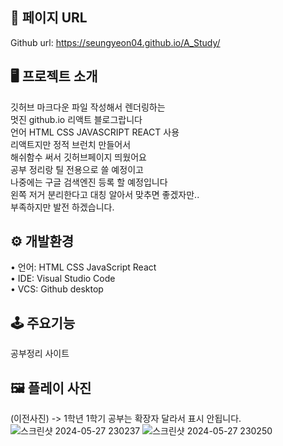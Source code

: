 ## 🔗 페이지 URL 
Github url: https://seungyeon04.github.io/A_Study/ 

## 🖥 프로젝트 소개 

깃허브 마크다운 파일 작성해서 렌더링하는  
멋진 github.io 리액트 블로그랍니다  
언어 HTML CSS JAVASCRIPT REACT 사용  
리액트지만 정적 브런치 만들어서  
해쉬함수 써서 깃허브페이지 띄웠어요  
공부 정리랑 틸 전용으로 쓸 예정이고  
나중에는 구글 검색엔진 등록 할 예정입니다  
왼쪽 저거 분리한다고 대칭 알아서 맞추면 좋겠자만..  
부족하지만 발전 하겠습니다.  


## ⚙️ 개발환경  

• 언어: HTML CSS JavaScript React  
• IDE: Visual Studio Code  
• VCS: Github desktop   

## 🕹 주요기능  

공부정리 사이트 

## 🖼 플레이 사진
(이전사진) -> 1학년 1학기 공부는 확장자 달라서 표시 안됩니다.  
![스크린샷 2024-05-27 230237](https://github.com/SeungYeon04/A_Study.github.io/assets/100332811/229d73a7-b0db-4757-bebb-d159c021b5cf)
![스크린샷 2024-05-27 230250](https://github.com/SeungYeon04/A_Study.github.io/assets/100332811/0fd10c47-741d-4586-8ff5-607ecbd98251)

